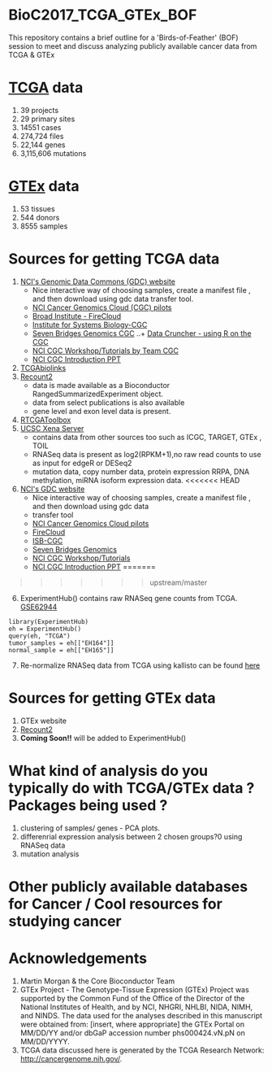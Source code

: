 # BioC2017_TCGA_GTEx_BOF

This repository contains a brief outline for a 'Birds-of-Feather' (BOF) session to meet and discuss analyzing publicly available cancer data from TCGA &amp; GTEx

#  [TCGA](https://portal.gdc.cancer.gov/) data 
1. 39 projects 
2. 29 primary sites 
3. 14551 cases 
4. 274,724 files
5. 22,144 genes 
6. 3,115,606 mutations

#  [GTEx](https://www.gtexportal.org/home/) data 
1. 53 tissues 
2. 544 donors  
3. 8555 samples  


# Sources for getting TCGA data

1. [NCI's Genomic Data Commons (GDC) website](https://portal.gdc.cancer.gov/) 
    + Nice interactive way of choosing samples, create a manifest file , and then download using gdc data transfer tool.
    + [NCI Cancer Genomics Cloud (CGC) pilots](https://cbiit.nci.nih.gov/ncip/nci-cancer-genomics-cloud-pilots/access-the-cloud-pilot-platforms)
    + [Broad Institute - FireCloud](https://software.broadinstitute.org/firecloud/)
    + [Institute for Systems Biology-CGC](http://cgc.systemsbiology.net/)
    + [Seven Bridges Genomics CGC](http://www.cancergenomicscloud.org/)
    ..+ [Data Cruncher - using R on the CGC](http://docs.cancergenomicscloud.org/docs/about-data-cruncher)
    + [NCI CGC Workshop/Tutorials by Team CGC](http://teamcgc.nci.nih.gov.s3-website-us-east-1.amazonaws.com/)
    + [NCI CGC Introduction PPT](https://www.slideshare.net/SteveTsang3/the-cancer-genomics-cloud-cgc-pilots-an-introduction)
2. [TCGAbiolinks](http://bioconductor.org/packages/release/bioc/html/TCGAbiolinks.html)
3. [Recount2](https://jhubiostatistics.shinyapps.io/recount/) 
    + data is made available as a Bioconductor RangedSummarizedExperiment object.
    + data from select publications is also available
    + gene level and exon level data is present.
4. [RTCGAToolbox](https://bioconductor.org/packages/release/bioc/html/RTCGAToolbox.html)
5. [UCSC Xena Server](https://xenabrowser.net/datapages/?host=https://tcga.xenahubs.net)  
    + contains data from other sources too such as  ICGC, TARGET, GTEx , TOIL   
    + RNASeq data is present as log2(RPKM+1),no raw read counts to use as input for edgeR or DESeq2  
    + mutation data, copy number data, protein expression RRPA, DNA methylation, miRNA isoform expression data. 
<<<<<<< HEAD
5. [NCI's GDC website](https://portal.gdc.cancer.gov/) 
    + Nice interactive way of choosing samples, create a manifest file , and then download using gdc data 
    + transfer tool
    + [NCI Cancer Genomics Cloud pilots](https://cbiit.nci.nih.gov/ncip/nci-cancer-genomics-cloud-pilots/access-the-cloud-pilot-platforms)
    + [FireCloud](https://software.broadinstitute.org/firecloud/)
    + [ISB-CGC](http://cgc.systemsbiology.net/)
    + [Seven Bridges Genomics](http://www.cancergenomicscloud.org/)
    + [NCI CGC Workshop/Tutorials](http://teamcgc.nci.nih.gov.s3-website-us-east-1.amazonaws.com/)
    + [NCI CGC Introduction PPT](https://www.slideshare.net/SteveTsang3/the-cancer-genomics-cloud-cgc-pilots-an-introduction)
=======
>>>>>>> upstream/master
6. ExperimentHub() contains raw RNASeq gene counts from TCGA. [GSE62944](https://www.ncbi.nlm.nih.gov/geo/query/acc.cgi?acc=GSE62944)

```{r eval=FALSE}
library(ExperimentHub)
eh = ExperimentHub()
query(eh, "TCGA")
tumor_samples = eh[["EH164"]]
normal_sample = eh[["EH165"]]
```
7. Re-normalize RNASeq data from TCGA using kallisto can be found [here](https://www.nature.com/articles/srep39259)


# Sources for getting GTEx data 
1. GTEx website 
2. [Recount2](https://jhubiostatistics.shinyapps.io/recount/)
3. **Coming Soon!!** will be added to ExperimentHub()

# What kind of analysis do you typically do with TCGA/GTEx data ? Packages being used ? 

1. clustering of samples/ genes - PCA plots. 
2. differenrial expression analysis between 2 chosen groups?0 using RNASeq data
3. mutation analysis 

# Other publicly available databases for Cancer / Cool resources for studying cancer

# Acknowledgements

1. Martin Morgan & the Core Bioconductor Team 
2. GTEx Project - The Genotype-Tissue Expression (GTEx) Project was supported by the Common Fund  of the Office of the Director of the National Institutes of Health, and by NCI, NHGRI, NHLBI, NIDA, NIMH, and NINDS. The data used for the analyses described in this manuscript were obtained from: [insert, where appropriate] the GTEx Portal on MM/DD/YY and/or dbGaP  accession number phs000424.vN.pN  on MM/DD/YYYY.
3. TCGA data discussed here is generated by the TCGA Research Network: http://cancergenome.nih.gov/.
